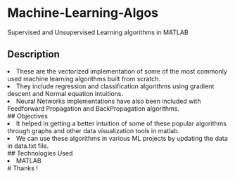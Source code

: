 # Machine-Learning-Algos
Supervised and Unsupervised Learning algorithms in MATLAB
<br/>
## Description
<li> These are the vectorized implementation of some of the most commonly used machine learning algorithms built from scratch.
<li> They include regression and classification algorithms using gradient descent
and Normal equation intuitions.
<li> Neural Networks implementations have also been included with Feedforward Propagation and BackPropagation algorithms.
<br/>
## Objectives
<li> It helped in getting a better intuition of some of these popular algorithms through graphs and other data visualization tools in matlab.
<li> We can use these algorithms in various ML projects by updating the data in data.txt file.
<br/>
## Technologies Used
  <li> MATLAB
<br/>
# Thanks !
